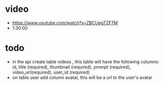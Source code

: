 # video
- https://www.youtube.com/watch?v=ZBCUegTZF7M
- 1:30:00


# todo
- in the api create table videos , this table will have the following columns: id, title (required), thumbnail (required), prompt (required), video_url(required), user_id (required)
- on table user add column avatar, this will be a url to the user's avatar

